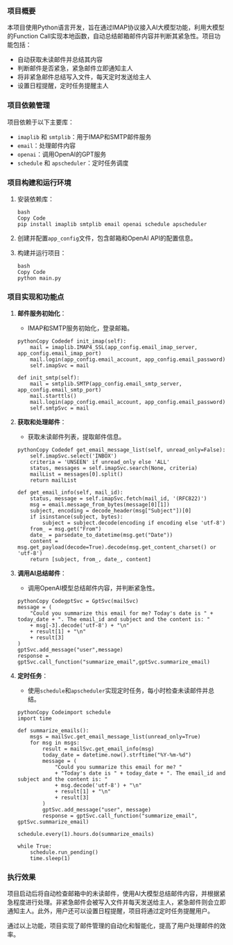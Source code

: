 ### 项目概要

本项目使用Python语言开发，旨在通过IMAP协议接入AI大模型功能，利用大模型的Function Call实现本地函数，自动总结邮箱邮件内容并判断其紧急性。项目功能包括：

- 自动获取未读邮件并总结其内容
- 判断邮件是否紧急，紧急邮件立即通知主人
- 将非紧急邮件总结写入文件，每天定时发送给主人
- 设置日程提醒，定时任务提醒主人

### 项目依赖管理

项目依赖于以下主要库：

- `imaplib` 和 `smtplib`：用于IMAP和SMTP邮件服务
- `email`：处理邮件内容
- `openai`：调用OpenAI的GPT服务
- `schedule` 和 `apscheduler`：定时任务调度

### 项目构建和运行环境

1. 安装依赖库：

   ```
   bash
   Copy Code
   pip install imaplib smtplib email openai schedule apscheduler
   ```

2. 创建并配置`app_config`文件，包含邮箱和OpenAI API的配置信息。

3. 构建并运行项目：

   ```
   bash
   Copy Code
   python main.py
   ```

### 项目实现和功能点

1. **邮件服务初始化**：

   - IMAP和SMTP服务初始化，登录邮箱。

   ```
   pythonCopy Codedef init_imap(self):
       mail = imaplib.IMAP4_SSL(app_config.email_imap_server, app_config.email_imap_port)
       mail.login(app_config.email_account, app_config.email_password)
       self.imapSvc = mail
   
   def init_smtp(self):
       mail = smtplib.SMTP(app_config.email_smtp_server, app_config.email_smtp_port)
       mail.starttls()
       mail.login(app_config.email_account, app_config.email_password)
       self.smtpSvc = mail
   ```

2. **获取和处理邮件**：

   - 获取未读邮件列表，提取邮件信息。

   ```
   pythonCopy Codedef get_email_message_list(self, unread_only=False):
       self.imapSvc.select('INBOX')
       criteria = 'UNSEEN' if unread_only else 'ALL'
       status, messages = self.imapSvc.search(None, criteria)
       mailList = messages[0].split()
       return mailList
   
   def get_email_info(self, mail_id):
       status, message = self.imapSvc.fetch(mail_id, '(RFC822)')
       msg = email.message_from_bytes(message[0][1])
       subject, encoding = decode_header(msg["Subject"])[0]
       if isinstance(subject, bytes):
           subject = subject.decode(encoding if encoding else 'utf-8')
       from_ = msg.get("From")
       date_ = parsedate_to_datetime(msg.get("Date"))
       content = msg.get_payload(decode=True).decode(msg.get_content_charset() or 'utf-8')
       return [subject, from_, date_, content]
   ```

3. **调用AI总结邮件**：

   - 调用OpenAI模型总结邮件内容，并判断紧急性。

   ```
   pythonCopy CodegptSvc = GptSvc(mailSvc)
   message = (
       "Could you summarize this email for me? Today's date is " + today_date + ". The email_id and subject and the content is: "
       + msg[-3].decode('utf-8') + "\n"
       + result[1] + "\n"
       + result[3]
   )
   gptSvc.add_message("user",message)
   response = gptSvc.call_function("summarize_email",gptSvc.summarize_email)
   ```

4. **定时任务**：

   - 使用`schedule`和`apscheduler`实现定时任务，每小时检查未读邮件并总结。

   ```
   pythonCopy Codeimport schedule
   import time
   
   def summarize_emails():
       msgs = mailSvc.get_email_message_list(unread_only=True)
       for msg in msgs:
           result = mailSvc.get_email_info(msg)
           today_date = datetime.now().strftime("%Y-%m-%d")
           message = (
               "Could you summarize this email for me? "
               + "Today's date is " + today_date + ". The email_id and subject and the content is: "
               + msg.decode('utf-8') + "\n"
               + result[1] + "\n"
               + result[3]
           )
           gptSvc.add_message("user", message)
           response = gptSvc.call_function("summarize_email", gptSvc.summarize_email)
   
   schedule.every(1).hours.do(summarize_emails)
   
   while True:
       schedule.run_pending()
       time.sleep(1)
   ```

### 执行效果

项目启动后将自动检查邮箱中的未读邮件，使用AI大模型总结邮件内容，并根据紧急程度进行处理。非紧急邮件会被写入文件并每天发送给主人，紧急邮件则会立即通知主人。此外，用户还可以设置日程提醒，项目将通过定时任务提醒用户。

通过以上功能，项目实现了邮件管理的自动化和智能化，提高了用户处理邮件的效率。